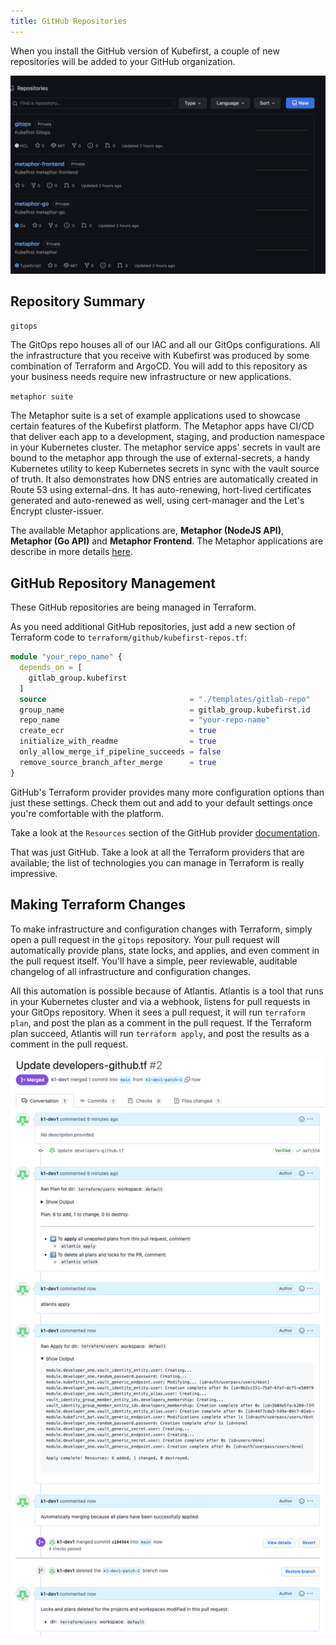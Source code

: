 ```yaml
---
title: GitHub Repositories
---
```


When you install the GitHub version of Kubefirst, a couple of new repositories will be added to your GitHub organization.

![GitHub repositories](../../img/kubefirst/github/github-repositories.png)

## Repository Summary

`gitops`

The GitOps repo houses all of our IAC and all our GitOps configurations. All the infrastructure that you receive with Kubefirst was produced by some combination of Terraform and ArgoCD. You will add to this repository as your business needs require new infrastructure or new applications.

`metaphor suite`

The Metaphor suite is a set of example applications used to showcase certain features of the Kubefirst platform. The Metaphor apps have CI/CD that deliver each app to a development, staging, and production namespace in your Kubernetes cluster. The metaphor service apps' secrets in vault are bound to the metaphor app through the use of external-secrets, a handy Kubernetes utility to keep Kubernetes secrets in sync with the vault source of truth. It also demonstrates how DNS entries are automatically created in Route 53 using external-dns. It has auto-renewing, hort-lived certificates generated and auto-renewed as well, using cert-manager and the Let's Encrypt cluster-issuer.

The available Metaphor applications are, **Metaphor (NodeJS API)**, **Metaphor (Go API)** and **Metaphor Frontend**. The Metaphor applications are describe in more details [here](../../explore/metaphor.md).

## GitHub Repository Management

These GitHub repositories are being managed in Terraform.

As you need additional GitHub repositories, just add a new section of Terraform code to `terraform/github/kubefirst-repos.tf`:

```terraform
module "your_repo_name" {
  depends_on = [
    gitlab_group.kubefirst
  ]
  source                                = "./templates/gitlab-repo"
  group_name                            = gitlab_group.kubefirst.id
  repo_name                             = "your-repo-name"
  create_ecr                            = true
  initialize_with_readme                = true
  only_allow_merge_if_pipeline_succeeds = false
  remove_source_branch_after_merge      = true
}
```

GitHub's Terraform provider provides many more configuration options than just these settings. Check them out and add to your default settings once you're comfortable with the platform.

Take a look at the `Resources` section of the GitHub provider [documentation](https://registry.terraform.io/providers/integrations/github/latest/docs).

That was just GitHub. Take a look at all the Terraform providers that are available; the list of technologies you can manage in Terraform is really impressive. [](https://www.terraform.io/docs/providers/index.html)

## Making Terraform Changes

To make infrastructure and configuration changes with Terraform, simply open a pull request in the `gitops` repository. Your pull request will automatically provide plans, state locks, and applies, and even comment in the pull request itself. You'll have a simple, peer reviewable, auditable changelog of all infrastructure and configuration changes.

All this automation is possible because of Atlantis. Atlantis is a tool that runs in your Kubernetes cluster and via a webhook, listens for pull requests in your GitOps repository. When it sees a pull request, it will run `terraform plan`, and post the plan as a comment in the pull request. If the Terraform plan succeed, Atlantis will run `terraform apply`, and post the results as a comment in the pull request.

![Atlantis Plan Apply Example](../../img/kubefirst/github/atlantis-plan-appy-example.png)
